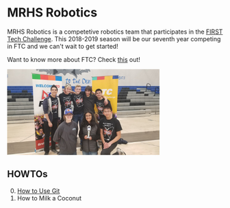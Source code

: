 # MRHS Robotics

MRHS Robotics is a competetive robotics team that participates in the [FIRST Tech Challenge](https://www.firstinspires.org/robotics/ftc).  This 2018-2019 season will be our seventh year competing in FTC and we can't wait to get started! 

Want to know more about FTC?  Check [this](https://youtu.be/TLEvZgHWnrk) out!

<img src="images/4284_connect_award.jpg" alt="Team 4284" height="200">



## HOWTOs

0. [How to Use Git](howtos/howto_git.md)
0. How to Milk a Coconut
